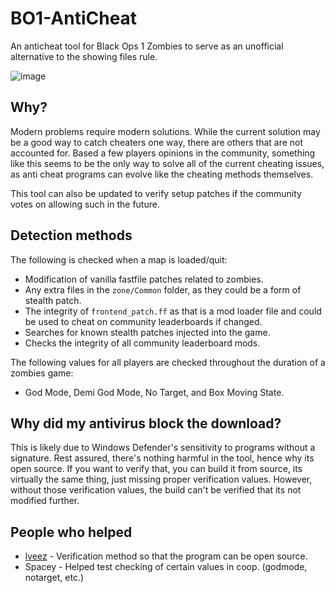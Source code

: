 # BO1-AntiCheat
An anticheat tool for Black Ops 1 Zombies to serve as an unofficial alternative to the showing files rule.

![image](https://github.com/user-attachments/assets/b12e7510-c616-4e77-89d7-d2e47292767d)

## Why?
Modern problems require modern solutions. While the current solution may be a good way to catch cheaters one way, there are others that are not accounted for. Based a few players opinions in the community, something like this seems to be the only way to solve all of the current cheating issues, as anti cheat programs can evolve like the cheating methods themselves.

This tool can also be updated to verify setup patches if the community votes on allowing such in the future.

## Detection methods
The following is checked when a map is loaded/quit:

- Modification of vanilla fastfile patches related to zombies.
- Any extra files in the `zone/Common` folder, as they could be a form of stealth patch.
- The integrity of `frontend_patch.ff` as that is a mod loader file and could be used to cheat on community leaderboards if changed.
- Searches for known stealth patches injected into the game.
- Checks the integrity of all community leaderboard mods.

The following values for all players are checked throughout the duration of a zombies game:
- God Mode, Demi God Mode, No Target, and Box Moving State.

## Why did my antivirus block the download?
This is likely due to Windows Defender's sensitivity to programs without a signature. Rest assured, there's nothing harmful in the tool, hence why its open source. 
If you want to verify that, you can build it from source, its virtually the same thing, just missing proper verification values. However, without those verification values, the build can't be verified that its not modified further.

## People who helped
- [lveez](https://github.com/lveez) - Verification method so that the program can be open source.
- Spacey - Helped test checking of certain values in coop. (godmode, notarget, etc.)
